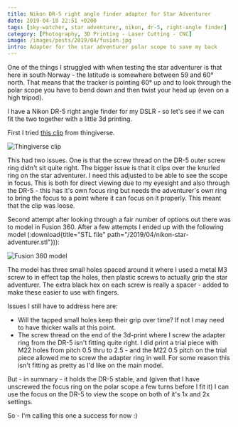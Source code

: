 ```yaml
---
title: Nikon DR-5 right angle finder adapter for Star Adventurer
date: 2019-04-18 22:51 +0200
tags: [sky-watcher, star adventurer, nikon, dr-5, right-angle finder]
category: [Photography, 3D Printing - Laser Cutting - CNC]
image: /images/posts/2019/04/fusion.jpg
intro: Adapter for the star adventurer polar scope to save my back
---
```


One of the things I struggled with when testing the star adventurer is that here in south Norway - the latitude is somewhere between 59 and 60&deg; north. That means that the tracker is pointing 60&deg; up and to look through the polar scope you have to bend down and then twist your head up (even on a high tripod).

I have a Nikon DR-5 right angle finder for my DSLR - so let's see if we can fit the two together with a little 3d printing.

First I tried [this clip](https://www.thingiverse.com/thing:2762334) from thingiverse.

![Thingiverse clip](/images/posts/2019/04/thingiverse.jpg)

This had two issues. One is that the screw thread on the DR-5 outer screw ring didn't sit quite right. The bigger issue is that it clips over the knurled ring on the star adventurer. I need this adjusted to be able to see the scope in focus. This is both for direct viewing due to my eyesight and also through the DR-5 - this has it's own focus ring but needs the adventurer's own ring to bring the focus to a point where it can focus on it properly. This meant that the clip was loose.

Second attempt after looking through a fair number of options out there was to model in Fusion 360. After a few attempts I ended up with the following model (:download{title="STL file" path="/2019/04/nikon-star-adventurer.stl"})):

![Fusion 360 model](/images/posts/2019/04/fusion.jpg)

The model has three small holes spaced around it where I used a metal M3 screw to in effect tap the holes, then plastic screws to actually grip the star adventurer. The extra black hex on each screw is really a spacer - added to make these easier to use with fingers.

Issues I still have to address here are:

- Will the tapped small holes keep their grip over time? If not I may need to have thicker walls at this point.
- The screw thread on the end of the 3d-print where I screw the adapter ring from the DR-5 isn't fitting quite right. I did print a trial piece with M22 holes from pitch 0.5 thru to 2.5 - and the M22 0.5 pitch on the trial piece allowed me to screw the adapter ring in well. For some reason this isn't fitting as pretty as I'd like on the main model.

But - in summary - it holds the DR-5 stable, and (given that I have unscrewed the focus ring on the polar scope a few turns before I fit it) I can use the focus on the DR-5 to view the scope on both of it's 1x and 2x settings.

So - I'm calling this one a success for now :)

